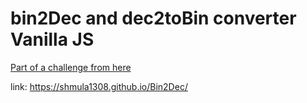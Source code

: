 # bin2Dec and dec2toBin converter Vanilla JS

[Part of a challenge from here](https://github.com/florinpop17/app-ideas)

link: https://shmula1308.github.io/Bin2Dec/
